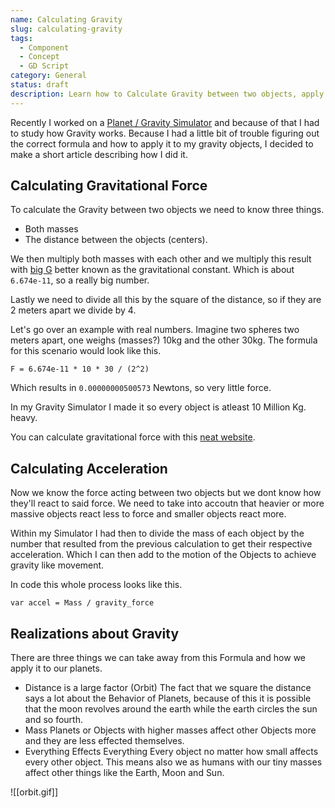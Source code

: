 ```yaml
---
name: Calculating Gravity
slug: calculating-gravity
tags:
  - Component
  - Concept
  - GD Script
category: General
status: draft
description: Learn how to Calculate Gravity between two objects, apply it the said objects and how to use it in Godot.
---
```


Recently I worked on a [Planet / Gravity Simulator](https://maximino.itch.io/planet-simulator) and because of that I had to study how Gravity works. Because I had a little bit of trouble figuring out the correct formula and how to apply it to my gravity objects, I decided to make a short article describing how I did it.

## Calculating Gravitational Force

To calculate the Gravity between two objects we need to know three things.

- Both masses
- The distance between the objects (centers).

We then multiply both masses with each other and we multiply this result with [big G](https://en.wikipedia.org/wiki/Gravitational_constant) better known as the gravitational constant. Which is about `6.674e-11`, so a really big number.

Lastly we need to divide all this by the square of the distance, so if they are 2 meters apart we divide by 4.

Let's go over an example with real numbers. Imagine two spheres two meters apart, one weighs (masses?) 10kg and the other 30kg. The formula for this scenario would look like this.

```
F = 6.674e-11 * 10 * 30 / (2^2)
```

Which results in `0.00000000500573` Newtons, so very little force.

In my Gravity Simulator I made it so every object is atleast 10 Million Kg. heavy.

You can calculate gravitational force with this [neat website](https://www.omnicalculator.com/physics/gravitational-force?c=CHF&v=g:6.674!x10em11,m1:10!kg,m2:30!kg,r:2!m).


## Calculating Acceleration

Now we know the force acting between two objects but we dont know how they'll react to said force. We need to take into accoutn that heavier or more massive objects react less to force and smaller objects react more.

Within my Simulator I had then to divide the mass of each object by the number that resulted from the previous calculation to get their respective acceleration. Which I can then add to the motion of the Objects to achieve gravity like movement.

In code this whole process looks like this.

```
var accel = Mass / gravity_force
```


## Realizations about Gravity

There are three things we can take away from this Formula and how we apply it to our planets.

- Distance is a large factor (Orbit)
  The fact that we square the distance says a lot about the Behavior of Planets, because of this it is possible that the moon revolves around the earth while the earth circles the sun and so fourth.
- Mass
  Planets or Objects with higher masses affect other Objects more and they are less effected themselves.
- Everything Effects Everything
  Every object no matter how small affects every other object. This means also we as humans with our tiny masses affect other things like the Earth, Moon and Sun.


![[orbit.gif]]
